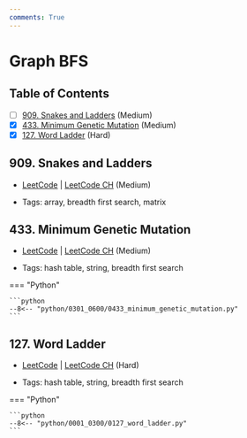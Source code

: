 ```yaml
---
comments: True
---
```


# Graph BFS

## Table of Contents

- [ ] [909. Snakes and Ladders](https://leetcode.cn/problems/snakes-and-ladders/) (Medium)
- [x] [433. Minimum Genetic Mutation](https://leetcode.cn/problems/minimum-genetic-mutation/) (Medium)
- [x] [127. Word Ladder](https://leetcode.cn/problems/word-ladder/) (Hard)

## 909. Snakes and Ladders

-   [LeetCode](https://leetcode.com/problems/snakes-and-ladders/) | [LeetCode CH](https://leetcode.cn/problems/snakes-and-ladders/) (Medium)

-   Tags: array, breadth first search, matrix


## 433. Minimum Genetic Mutation

-   [LeetCode](https://leetcode.com/problems/minimum-genetic-mutation/) | [LeetCode CH](https://leetcode.cn/problems/minimum-genetic-mutation/) (Medium)

-   Tags: hash table, string, breadth first search

=== "Python"

    ```python
    --8<-- "python/0301_0600/0433_minimum_genetic_mutation.py"
    ```



## 127. Word Ladder

-   [LeetCode](https://leetcode.com/problems/word-ladder/) | [LeetCode CH](https://leetcode.cn/problems/word-ladder/) (Hard)

-   Tags: hash table, string, breadth first search

=== "Python"

    ```python
    --8<-- "python/0001_0300/0127_word_ladder.py"
    ```
